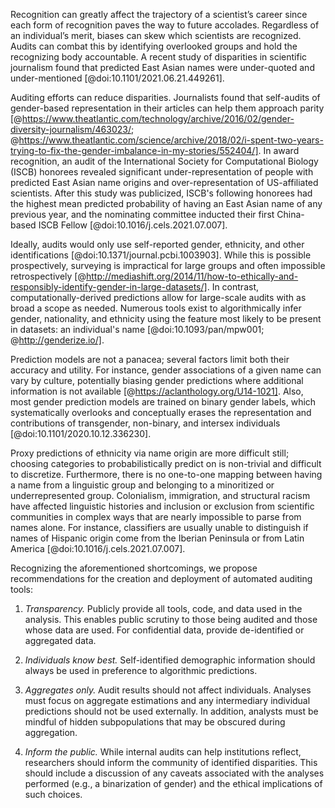 Recognition can greatly affect the trajectory of a scientist’s career since each form of recognition paves the way to future accolades.
  Regardless of an individual’s merit, biases can skew which scientists are recognized.
  Audits can combat this by identifying overlooked groups and hold the recognizing body accountable.
  A recent study of disparities in scientific journalism found that predicted East Asian names were under-quoted and under-mentioned [@doi:10.1101/2021.06.21.449261].

Auditing efforts can reduce disparities.
  Journalists found that self-audits of gender-based representation in their articles can help them approach parity [@https://www.theatlantic.com/technology/archive/2016/02/gender-diversity-journalism/463023/; @https://www.theatlantic.com/science/archive/2018/02/i-spent-two-years-trying-to-fix-the-gender-imbalance-in-my-stories/552404/].
  In award recognition, an audit of the International Society for Computational Biology (ISCB) honorees revealed significant under-representation of people with predicted East Asian name origins and over-representation of US-affiliated scientists.
  After this study was publicized, ISCB's following honorees had the highest mean predicted probability of having an East Asian name of any previous year, and the nominating committee inducted their first China-based ISCB Fellow [@doi:10.1016/j.cels.2021.07.007].

Ideally, audits would only use self-reported gender, ethnicity, and other identifications [@doi:10.1371/journal.pcbi.1003903].
  While this is possible prospectively, surveying is impractical for large groups and often impossible retrospectively [@http://mediashift.org/2014/11/how-to-ethically-and-responsibly-identify-gender-in-large-datasets/].
  In contrast, computationally-derived predictions allow for large-scale audits with as broad a scope as needed.
  Numerous tools exist to algorithmically infer gender, nationality, and ethnicity using the feature most likely to be present in datasets: an individual's name [@doi:10.1093/pan/mpw001; @http://genderize.io/].

Prediction models are not a panacea; several factors limit both their accuracy and utility.
  For instance, gender associations of a given name can vary by culture, potentially biasing gender predictions where additional information is not available [@https://aclanthology.org/U14-1021].
  Also, most gender prediction models are trained on binary gender labels, which systematically overlooks and conceptually erases the representation and contributions of transgender, non-binary, and intersex individuals [@doi:10.1101/2020.10.12.336230].

Proxy predictions of ethnicity via name origin are more difficult still; choosing categories to probabilistically predict on is non-trivial and difficult to discretize.
  Furthermore, there is no one-to-one mapping between having a name from a linguistic group and belonging to a minoritized or underrepresented group.
  Colonialism, immigration, and structural racism have affected linguistic histories and inclusion or exclusion from scientific communities in complex ways that are nearly impossible to parse from names alone.
  For instance, classifiers are usually unable to distinguish if names of Hispanic origin come from the Iberian Peninsula or from Latin America [@doi:10.1016/j.cels.2021.07.007].

Recognizing the aforementioned shortcomings, we propose recommendations for the creation and deployment of automated auditing tools:
  1. *Transparency.* Publicly provide all tools, code, and data used in the analysis.
  This enables public scrutiny to those being audited and those whose data are used.
  For confidential data, provide de-identified or aggregated data.

  2. *Individuals know best.* Self-identified demographic information should always be used in preference to algorithmic predictions.

  3. *Aggregates only.* Audit results should not affect individuals.
  Analyses must focus on aggregate estimations and any intermediary individual predictions should not be used externally.
  In addition, analysts must be mindful of hidden subpopulations that may be obscured during aggregation.

  4. *Inform the public.* While internal audits can help institutions reflect, researchers should inform the community of identified disparities.
  This should include a discussion of any caveats associated with the analyses performed (e.g., a binarization of gender) and the ethical implications of such choices.
